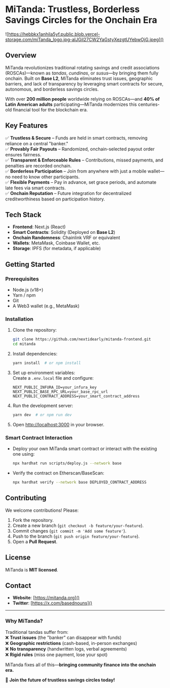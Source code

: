 # **MiTanda: Trustless, Borderless Savings Circles for the Onchain Era**  

![https://hebbkx1anhila5yf.public.blob.vercel-storage.com/miTanda_logo.jpg-alJGiI27CW2YaGstyXezgtUYebwOjG.jpeg]()

## **Overview**  
MiTanda revolutionizes traditional rotating savings and credit associations (ROSCAs)—known as *tandas*, *cundinas*, or *susus*—by bringing them fully onchain. Built on **Base L2**, MiTanda eliminates trust issues, geographic barriers, and lack of transparency by leveraging smart contracts for secure, autonomous, and borderless savings circles.  

With over **200 million people** worldwide relying on ROSCAs—and **40% of Latin American adults** participating—MiTanda modernizes this centuries-old financial tool for the blockchain era.  

## **Key Features**  
✅ **Trustless & Secure** – Funds are held in smart contracts, removing reliance on a central "banker."  
✅ **Provably Fair Payouts** – Randomized, onchain-selected payout order ensures fairness.  
✅ **Transparent & Enforceable Rules** – Contributions, missed payments, and penalties are recorded onchain.  
✅ **Borderless Participation** – Join from anywhere with just a mobile wallet—no need to know other participants.  
✅ **Flexible Payments** – Pay in advance, set grace periods, and automate late fees via smart contracts.  
✅ **Onchain Reputation** – Future integration for decentralized creditworthiness based on participation history.  

## **Tech Stack**  
- **Frontend**: Next.js (React)  
- **Smart Contracts**: Solidity (Deployed on **Base L2**)  
- **Onchain Randomness**: Chainlink VRF or equivalent  
- **Wallets**: MetaMask, Coinbase Wallet, etc.  
- **Storage**: IPFS (for metadata, if applicable)  

## **Getting Started**  

### **Prerequisites**  
- Node.js (v18+)  
- Yarn / npm  
- Git  
- A Web3 wallet (e.g., MetaMask)  

### **Installation**  
1. Clone the repository:  
   ```bash
   git clone https://github.com/nextidearly/mitanda-frontend.git
   cd mitanda
   ```
2. Install dependencies:  
   ```bash
   yarn install  # or npm install
   ```
3. Set up environment variables:  
   Create a `.env.local` file and configure:  
   ```env
   NEXT_PUBLIC_INFURA_ID=your_infura_key
   NEXT_PUBLIC_BASE_RPC_URL=your_base_rpc_url
   NEXT_PUBLIC_CONTRACT_ADDRESS=your_smart_contract_address
   ```
4. Run the development server:  
   ```bash
   yarn dev  # or npm run dev
   ```
5. Open [http://localhost:3000](http://localhost:3000) in your browser.  

### **Smart Contract Interaction**  
- Deploy your own MiTanda smart contract or interact with the existing one using:  
  ```bash
  npx hardhat run scripts/deploy.js --network base
  ```
- Verify the contract on Etherscan/BaseScan:  
  ```bash
  npx hardhat verify --network base DEPLOYED_CONTRACT_ADDRESS
  ```

## **Contributing**  
We welcome contributions! Please:  
1. Fork the repository.  
2. Create a new branch (`git checkout -b feature/your-feature`).  
3. Commit changes (`git commit -m 'Add some feature'`).  
4. Push to the branch (`git push origin feature/your-feature`).  
5. Open a **Pull Request**.  

## **License**  
MiTanda is **MIT licensed**.  

## **Contact**  
- **Website**: [https://mitanda.org]() 
- **Twitter**: [https://x.com/basednouns]() 

---

### **Why MiTanda?**  
Traditional tandas suffer from:  
❌ **Trust issues** (the "banker" can disappear with funds)  
❌ **Geographic restrictions** (cash-based, in-person exchanges)  
❌ **No transparency** (handwritten logs, verbal agreements)  
❌ **Rigid rules** (miss one payment, lose your spot)  

MiTanda fixes all of this—**bringing community finance into the onchain era.**  

🚀 **Join the future of trustless savings circles today!**